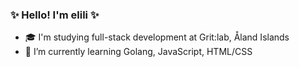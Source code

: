 ### ✨ Hello! I'm elili ✨
- 🎓 I'm studying full-stack development at Grit:lab, Åland Islands
- 🌱 I’m currently learning Golang, JavaScript, HTML/CSS

